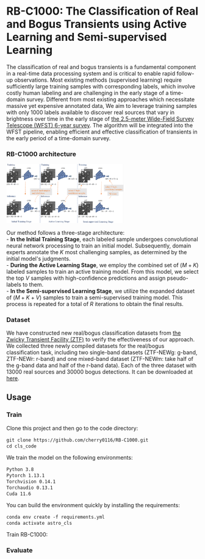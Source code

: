 # RB-C1000: The Classification of Real and Bogus Transients using Active Learning and Semi-supervised Learning

The classification of real and bogus transients is a fundamental component in a real-time data processing system and is critical to enable rapid follow-up observations. Most existing methods (supervised learning) require sufficiently large training samples with corresponding labels, which involve costly human labeling and are challenging in the early stage of a time-domain survey. Different from most existing approaches which necessitate massive yet expensive annotated data, We aim to leverage training samples with only 1000 labels available to discover real sources that vary in brightness over time in the early stage of [the 2.5-meter Wide-Field Survey Telescope (WFST) 6-year survey](https://arxiv.org/abs/2306.07590). The algorithm will be integrated into the WFST pipeline, enabling efficient and effective classification of transients in the early period of a time-domain survey.

### RB-C1000 architecture

<img src="picture/pipeline.png" alt="vis2" style="zoom:30%;" />

Our method follows a three-stage architecture:    
    - **In the Initial Training Stage**, each labeled sample undergoes convolutional neural network processing to train an initial model. Subsequently, domain experts annotate the $K$ most challenging samples, as determined by the initial model's judgments.   
    - **During the Active Learning Stage**, we employ the combined set of $(M+K)$ labeled samples to train an active training model. From this model, we select the top $V$ samples with high-confidence predictions and assign pseudo-labels to them.   
    - **In the Semi-supervised Learning Stage**, we utilize the expanded dataset of $(M+K+V)$ samples to train a semi-supervised training model. This process is repeated for a total of $R$ iterations to obtain the final results.  

### Dataset

We have constructed new real/bogus classification datasets from [the Zwicky Transient Facility (ZTF)](https://arxiv.org/abs/1902.01932) to verify the effectiveness of our approach. We collected three newly compiled datasets for the real/bogus classification task, including two single-band datasets (ZTF-NEWg: g-band, ZTF-NEWr: r-band) and one mixed-band dataset (ZTF-NEWm: take half of the g-band data and half of the r-band data). Each of the three dataset with 13000 real sources and 30000 bogus detections. It can be downloaded at [here]().

## Usage
### Train

Clone this project and then go to the code directory:

    git clone https://github.com/cherry0116/RB-C1000.git
    cd cls_code

We train the model on the following environments:

    Python 3.8
    Pytorch 1.13.1
    Torchvision 0.14.1 
    Torchaudio 0.13.1
    Cuda 11.6

You can build the environment quickly by installing the requirements:

    conda env create -f requirements.yml
    conda activate astro_cls

Train RB-C1000:

### Evaluate